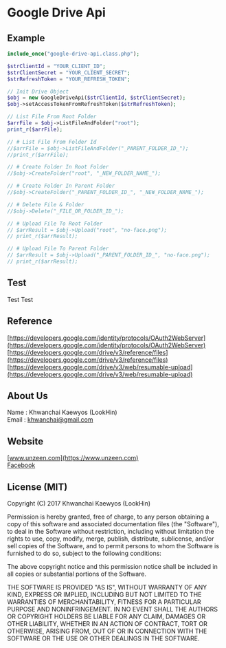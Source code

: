 # Google Drive Api

## Example

```php
include_once("google-drive-api.class.php");

$strClientId = "YOUR_CLIENT_ID";
$strClientSecret = "YOUR_CLIENT_SECRET";
$strRefreshToken = "YOUR_REFRESH_TOKEN";

// Init Drive Object
$obj = new GoogleDriveApi($strClientId, $strClientSecret);
$obj->setAccessTokenFromRefreshToken($strRefreshToken);

// List File From Root Folder
$arrFile = $obj->ListFileAndFolder("root");
print_r($arrFile);

// # List File From Folder Id
//$arrFile = $obj->ListFileAndFolder("_PARENT_FOLDER_ID_");
//print_r($arrFile);

// # Create Folder In Root Folder
//$obj->CreateFolder("root", "_NEW_FOLDER_NAME_");

// # Create Folder In Parent Folder
//$obj->CreateFolder("_PARENT_FOLDER_ID_", "_NEW_FOLDER_NAME_");

// # Delete File & Folder
//$obj->Delete("_FILE_OR_FOLDER_ID_");

// # Upload File To Root Folder
// $arrResult = $obj->Upload("root", "no-face.png");
// print_r($arrResult);

// # Upload File To Parent Folder
// $arrResult = $obj->Upload("_PARENT_FOLDER_ID_", "no-face.png");
// print_r($arrResult);

```
## Test
Test Test

## Reference
[https://developers.google.com/identity/protocols/OAuth2WebServer](https://developers.google.com/identity/protocols/OAuth2WebServer)  
[https://developers.google.com/drive/v3/reference/files](https://developers.google.com/drive/v3/reference/files)  
[https://developers.google.com/drive/v3/web/resumable-upload](https://developers.google.com/drive/v3/web/resumable-upload)  


## About Us
Name : Khwanchai Kaewyos (LookHin)  
Email : khwanchai@gmail.com

## Website
[www.unzeen.com](https://www.unzeen.com)  
[Facebook](https://www.facebook.com/LookHin)  



## License (MIT)

Copyright (C) 2017 Khwanchai Kaewyos (LookHin)

Permission is hereby granted, free of charge, to any person obtaining a copy of this software and associated documentation files (the "Software"), to deal in the Software without restriction, including without limitation the rights to use, copy, modify, merge, publish, distribute, sublicense, and/or sell copies of the Software, and to permit persons to whom the Software is furnished to do so, subject to the following conditions:

The above copyright notice and this permission notice shall be included in all copies or substantial portions of the Software.

THE SOFTWARE IS PROVIDED "AS IS", WITHOUT WARRANTY OF ANY KIND, EXPRESS OR IMPLIED, INCLUDING BUT NOT LIMITED TO THE WARRANTIES OF MERCHANTABILITY, FITNESS FOR A PARTICULAR PURPOSE AND NONINFRINGEMENT. IN NO EVENT SHALL THE AUTHORS OR COPYRIGHT HOLDERS BE LIABLE FOR ANY CLAIM, DAMAGES OR OTHER LIABILITY, WHETHER IN AN ACTION OF CONTRACT, TORT OR OTHERWISE, ARISING FROM, OUT OF OR IN CONNECTION WITH THE SOFTWARE OR THE USE OR OTHER DEALINGS IN THE SOFTWARE.
